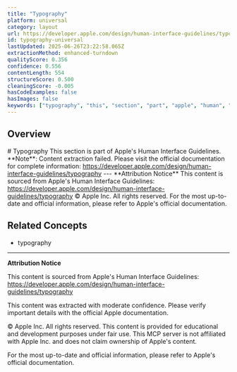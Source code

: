 ```yaml
---
title: "Typography"
platform: universal
category: layout
url: https://developer.apple.com/design/human-interface-guidelines/typography
id: typography-universal
lastUpdated: 2025-06-26T23:22:58.065Z
extractionMethod: enhanced-turndown
qualityScore: 0.356
confidence: 0.556
contentLength: 554
structureScore: 0.500
cleaningScore: -0.005
hasCodeExamples: false
hasImages: false
keywords: ["typography", "this", "section", "part", "apple", "human", "interface", "guidelines", "note", "content"]
---
```

## Overview

\# Typography This section is part of Apple's Human Interface Guidelines. \*\*Note\*\*: Content extraction failed. Please visit the official documentation for complete information: https://developer.apple.com/design/human-interface-guidelines/typography --- \*\*Attribution Notice\*\* This content is sourced from Apple's Human Interface Guidelines: https://developer.apple.com/design/human-interface-guidelines/typography © Apple Inc. All rights reserved. For the most up-to-date and official information, please refer to Apple's official documentation.

## Related Concepts

- typography

---

**Attribution Notice**

This content is sourced from Apple's Human Interface Guidelines: https://developer.apple.com/design/human-interface-guidelines/typography

This content was extracted with moderate confidence. Please verify important details with the official Apple documentation.

© Apple Inc. All rights reserved. This content is provided for educational and development purposes under fair use. This MCP server is not affiliated with Apple Inc. and does not claim ownership of Apple's content.

For the most up-to-date and official information, please refer to Apple's official documentation.
